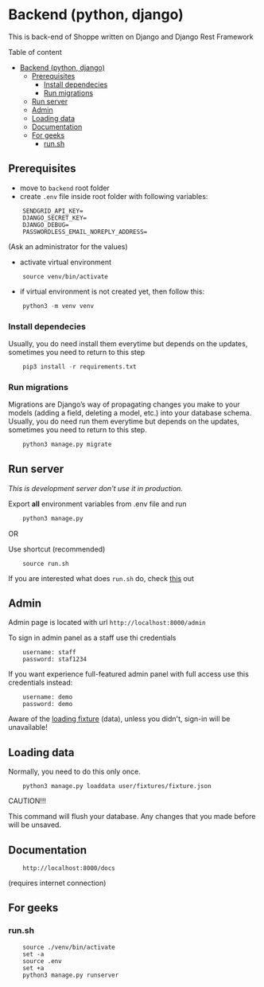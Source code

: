 # Backend (python, django)

This is back-end of Shoppe written on Django and Django Rest Framework

Table of content
- [Backend (python, django)](#backend--python--django-)
  * [Prerequisites](#prerequisites)
    + [Install dependecies](#install-dependecies)
    + [Run migrations](#run-migrations)
  * [Run server](#run-server)
  * [Admin](#admin)
  * [Loading data](#loading-data)
  * [Documentation](#documentation)
  * [For geeks](#for-geeks)
    + [run.sh](#runsh)

## Prerequisites

- move to `backend` root folder
- create `.env` file inside root folder with following variables:

```
    SENDGRID_API_KEY=
    DJANGO_SECRET_KEY=
    DJANGO_DEBUG=
    PASSWORDLESS_EMAIL_NOREPLY_ADDRESS=
```
(Ask an administrator for the values)

- activate virtual environment

```
    source venv/bin/activate
```
- if virtual environment is not created yet, then follow this:

```python
    python3 -m venv venv
```

### Install dependecies
Usually, you do need install them everytime but depends on the updates, sometimes you need to return to this step

```python
    pip3 install -r requirements.txt
```
### Run migrations
Migrations are Django’s way of propagating changes you make to your models (adding a field, deleting a model, etc.) into your database schema.
Usually, you do need run them everytime but depends on the updates, sometimes you need to return to this step.

```python
    python3 manage.py migrate
```

## Run server
*This is development server don't use it in production.*

Export **all** environment variables from .env file and run
```python
    python3 manage.py
```
OR

Use shortcut (recommended)

```
    source run.sh
```
If you are interested what does `run.sh` do, check [this](#runsh) out


## Admin
Admin page is located with url `http://localhost:8000/admin`

To sign in admin panel as a staff use thi credentials
```
    username: staff
    password: staf1234
```

If you want experience full-featured admin panel with full access use this credentials instead:
```
    username: demo
    password: demo
```
Aware of the [loading fixture](#loading-data) (data), unless you didn't, sign-in will be unavailable!

## Loading data
Normally, you need to do this only once.
```
    python3 manage.py loaddata user/fixtures/fixture.json
```
CAUTION!!!

This command will flush your database. Any changes that you made before will be unsaved.
## Documentation
```
    http://localhost:8000/docs
```
(requires internet connection)
## For geeks
### run.sh

```
    source ./venv/bin/activate
    set -a
    source .env
    set +a
    python3 manage.py runserver
```
